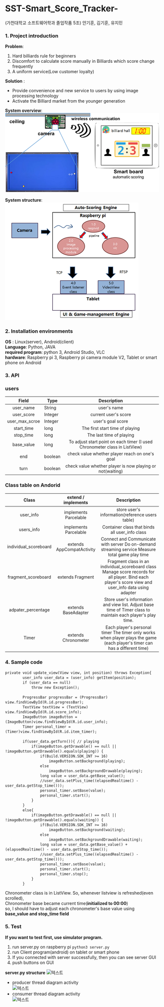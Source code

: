 # SST-Smart_Score_Tracker-
(가천대학교 소프트웨어학과 졸업작품 5조) 안기훈, 김기훈, 유지민


### **1. Project introduction**
__Problem__:
1. Hard billiards rule for beginners
2. Discomfort to calculate score manually in Billiards which score change frequently
3.  A uniform service(Low customer loyalty)

__Solution__ :
- Provide convenience and new service to users by using image processing technology
-  Activate the Billiard market from the younger generation

__System overview__:  
![텍스트](https://github.com/kkkHoon/SST-Smart_Score_Tracker-/blob/master/Img/system_overview.png)

  
 __System structure__:   
![텍스트](https://github.com/kkkHoon/SST-Smart_Score_Tracker-/blob/master/Img/system_overview2.png) 
  
  

### **2. Installation environments**
__OS__ : Linux(server), Android(client)  
__Language__: Python, JAVA  
__required program__: python 3, Android Studio, VLC  
__hardware__: Raspberry pi 3, Raspberry pi camera module V2, Tablet or smart phone on Android  

  
  

### **3. API**

###  **users**
|      Field     | Type    |                                 Description                                |
|:--------------:|---------|:--------------------------------------------------------------------------:|
|    user_name   |  String |                                 user's name                                |
|   user_score   | Integer |                            current user's score                            |
| user_max_scroe | Integer |                              user's goal score                             |
|   start_time   |   long  |                       The first start time of playing                      |
|    stop_time   |   long  |                          The last time of playing                          |
|   base_value   |   long  | To adjust start point on each timer (I used Chronometer class in ListView) |
|       end      | boolean |               check value whether player reach on one's goal               |
|      turn      | boolean |          check value whether player is now playing or not(waiting)         |

### **Class table on Andorid**
|          Class         |     extend / implements    |                                                                      Description                                                                     |
|:----------------------:|:--------------------------:|:----------------------------------------------------------------------------------------------------------------------------------------------------:|
|        user_info       |    implements Parcelable   |                                                    store user's information(reference users table)                                                   |
|       users_info       |    implements Parcelable   |                                                    Container class that binds all user_info class                                                    |
|  individual_scoreboard |  extends AppCompatActivity |                            Connect and Communicate with server Do on-demand streaming service Measure total game play time                           |
|   fragment_scoreboard  |       extends Fragment     | Fragment class in an individual_scoreboard class Manage score records for all player. Bind each player's score view and user_info data using adapter |
|   adpater_percentage   |     extends BaseAdapter    |         Store user's information and view list. Adjust base time of Timer class to maintain each player's play time.         |
|          Timer         |     extends Chronometer    |              Each player's personal timer The timer only works when player plays the game (each player's timer can has a different time)             |

  
  
  
### **4. Sample code** 
```
private void update_view(View view, int position) throws Exception{
        user_info user_data = (user_info) getItem(position);
        if (user_data == null)
            throw new Exception();

        ProgressBar progressBar = (ProgressBar) view.findViewById(R.id.progressBar);
        TextView textView = (TextView) view.findViewById(R.id.score_info);
        ImageButton imageButton = (ImageButton)view.findViewById(R.id.user_info);
        Timer personal_timer = (Timer)view.findViewById(R.id.item_timer);

        if(user_data.getTurn()){ // playing
            if(imageButton.getDrawable() == null || !imageButton.getDrawable().equals(playing)) {
                if(Build.VERSION.SDK_INT >= 16)
                    imageButton.setBackground(playing);
                else
                    imageButton.setBackgroundDrawable(playing);
                long value = user_data.getBase_value();
                //user_data.setPlus_time((elapsedRealtime() - user_data.getStop_time()));
                personal_timer.setBase(value);
                personal_timer.start();
            }
        }
        else{
            if(imageButton.getDrawable() == null || !imageButton.getDrawable().equals(waiting)) {
                if(Build.VERSION.SDK_INT >= 16)
                    imageButton.setBackground(waiting);
                else
                    imageButton.setBackgroundDrawable(waiting);
                long value = user_data.getBase_value() + (elapsedRealtime() - user_data.getStop_time());
                //user_data.setPlus_time((elapsedRealtime() - user_data.getStop_time()));
                personal_timer.setBase(value);
                personal_timer.start();
                personal_timer.stop();
            }
        }
```
Chronometer class is in ListView. So, whenever listview is refreshed(even scrolled),  
Chronometer base became current time(__initialized to 00:00__)  
so, I should have to adjust each chronometer's base value using __base_value and stop_time field__  

  
  
### **5. Test**
__If you want to test first, use simulator program.__  

1. run server.py on raspberry pi
``` python3 server.py ```
2. run Client program(android) on tablet or smart phone
3. If you connected with server successfully, then you can see server GUI  
4. push buttons on GUI

__server.py structure__
![텍스트](https://github.com/kkkHoon/SST-Smart_Score_Tracker-/blob/master/Img/simulator_structure.png)

- producer thread diagram activity  
 ![텍스트](https://github.com/kkkHoon/SST-Smart_Score_Tracker-/blob/master/Img/producer_diagram.png)  
- consumer thread diagram activity  
 ![텍스트](https://github.com/kkkHoon/SST-Smart_Score_Tracker-/blob/master/Img/consumer_diagram.png)  
